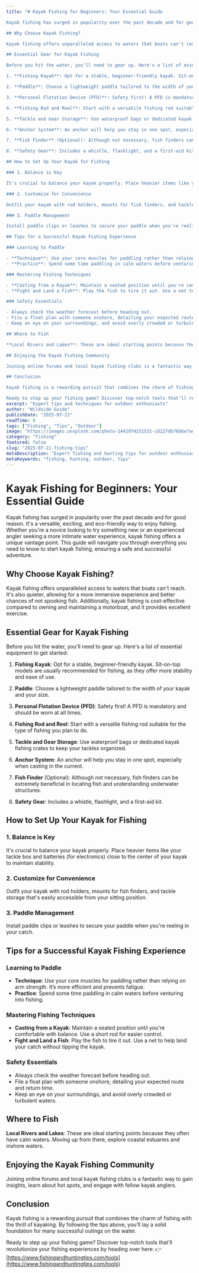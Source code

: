 ```yaml
---
title: "# Kayak Fishing for Beginners: Your Essential Guide

Kayak fishing has surged in popularity over the past decade and for good reason. It's a versatile, exciting, and eco-friendly way to enjoy fishing. Whether you're a novice looking to try something new or an experienced angler seeking a more intimate water experience, kayak fishing offers a unique vantage point. This guide will navigate you through everything you need to know to start kayak fishing, ensuring a safe and successful adventure.

## Why Choose Kayak Fishing?

Kayak fishing offers unparalleled access to waters that boats can't reach. It's also quieter, allowing for a more immersive experience and better chances of not spooking fish. Additionally, kayak fishing is cost-effective compared to owning and maintaining a motorboat, and it provides excellent exercise.

## Essential Gear for Kayak Fishing

Before you hit the water, you'll need to gear up. Here's a list of essential equipment to get started:

1. **Fishing Kayak**: Opt for a stable, beginner-friendly kayak. Sit-on-top models are usually recommended for fishing, as they offer more stability and ease of use.

2. **Paddle**: Choose a lightweight paddle tailored to the width of your kayak and your size.

3. **Personal Flotation Device (PFD)**: Safety first! A PFD is mandatory and should be worn at all times.

4. **Fishing Rod and Reel**: Start with a versatile fishing rod suitable for the type of fishing you plan to do.

5. **Tackle and Gear Storage**: Use waterproof bags or dedicated kayak fishing crates to keep your tackles organized.

6. **Anchor System**: An anchor will help you stay in one spot, especially when casting in the current.

7. **Fish Finder** (Optional): Although not necessary, fish finders can be extremely beneficial in locating fish and understanding underwater structures.

8. **Safety Gear**: Includes a whistle, flashlight, and a first-aid kit.

## How to Set Up Your Kayak for Fishing

### 1. Balance is Key

It's crucial to balance your kayak properly. Place heavier items like your tackle box and batteries (for electronics) close to the center of your kayak to maintain stability.

### 2. Customize for Convenience

Outfit your kayak with rod holders, mounts for fish finders, and tackle storage that's easily accessible from your sitting position.

### 3. Paddle Management

Install paddle clips or leashes to secure your paddle when you're reeling in your catch.

## Tips for a Successful Kayak Fishing Experience

### Learning to Paddle

- **Technique**: Use your core muscles for paddling rather than relying on arm strength. It’s more efficient and prevents fatigue.
- **Practice**: Spend some time paddling in calm waters before venturing into fishing.

### Mastering Fishing Techniques

- **Casting from a Kayak**: Maintain a seated position until you're comfortable with balance. Use a short rod for easier control.
- **Fight and Land a Fish**: Play the fish to tire it out. Use a net to help land your catch without tipping the kayak.

### Safety Essentials

- Always check the weather forecast before heading out.
- File a float plan with someone onshore, detailing your expected route and return time.
- Keep an eye on your surroundings, and avoid overly crowded or turbulent waters.

## Where to Fish

**Local Rivers and Lakes**: These are ideal starting points because they often have calm waters. Moving up from there, explore coastal estuaries and inshore waters.

## Enjoying the Kayak Fishing Community

Joining online forums and local kayak fishing clubs is a fantastic way to gain insights, learn about hot spots, and engage with fellow kayak anglers.

## Conclusion

Kayak fishing is a rewarding pursuit that combines the charm of fishing with the thrill of kayaking. By following the tips above, you’ll lay a solid foundation for many successful outings on the water.

Ready to step up your fishing game? Discover top-notch tools that’ll revolutionize your fishing experiences by heading over here: 👉 [https://www.fishingandhuntingtips.com/tools](https://www.fishingandhuntingtips.com/tools)"
excerpt: "Expert tips and techniques for outdoor enthusiasts"
author: "Wildside Guide"
publishDate: "2025-07-21"
readTime: 8
tags: ["Fishing", "Tips", "Outdoor"]
image: "https://images.unsplash.com/photo-1441974231531-c6227db76b6e?auto=format&fit=crop&w=800&q=80"
category: "fishing"
featured: false
slug: "2025-07-21-fishing-tips"
metaDescription: "Expert fishing and hunting tips for outdoor enthusiasts"
metaKeywords: "fishing, hunting, outdoor, tips"
---
```

# Kayak Fishing for Beginners: Your Essential Guide

Kayak fishing has surged in popularity over the past decade and for good reason. It's a versatile, exciting, and eco-friendly way to enjoy fishing. Whether you're a novice looking to try something new or an experienced angler seeking a more intimate water experience, kayak fishing offers a unique vantage point. This guide will navigate you through everything you need to know to start kayak fishing, ensuring a safe and successful adventure.

## Why Choose Kayak Fishing?

Kayak fishing offers unparalleled access to waters that boats can't reach. It's also quieter, allowing for a more immersive experience and better chances of not spooking fish. Additionally, kayak fishing is cost-effective compared to owning and maintaining a motorboat, and it provides excellent exercise.

## Essential Gear for Kayak Fishing

Before you hit the water, you'll need to gear up. Here's a list of essential equipment to get started:

1. **Fishing Kayak**: Opt for a stable, beginner-friendly kayak. Sit-on-top models are usually recommended for fishing, as they offer more stability and ease of use.

2. **Paddle**: Choose a lightweight paddle tailored to the width of your kayak and your size.

3. **Personal Flotation Device (PFD)**: Safety first! A PFD is mandatory and should be worn at all times.

4. **Fishing Rod and Reel**: Start with a versatile fishing rod suitable for the type of fishing you plan to do.

5. **Tackle and Gear Storage**: Use waterproof bags or dedicated kayak fishing crates to keep your tackles organized.

6. **Anchor System**: An anchor will help you stay in one spot, especially when casting in the current.

7. **Fish Finder** (Optional): Although not necessary, fish finders can be extremely beneficial in locating fish and understanding underwater structures.

8. **Safety Gear**: Includes a whistle, flashlight, and a first-aid kit.

## How to Set Up Your Kayak for Fishing

### 1. Balance is Key

It's crucial to balance your kayak properly. Place heavier items like your tackle box and batteries (for electronics) close to the center of your kayak to maintain stability.

### 2. Customize for Convenience

Outfit your kayak with rod holders, mounts for fish finders, and tackle storage that's easily accessible from your sitting position.

### 3. Paddle Management

Install paddle clips or leashes to secure your paddle when you're reeling in your catch.

## Tips for a Successful Kayak Fishing Experience

### Learning to Paddle

- **Technique**: Use your core muscles for paddling rather than relying on arm strength. It’s more efficient and prevents fatigue.
- **Practice**: Spend some time paddling in calm waters before venturing into fishing.

### Mastering Fishing Techniques

- **Casting from a Kayak**: Maintain a seated position until you're comfortable with balance. Use a short rod for easier control.
- **Fight and Land a Fish**: Play the fish to tire it out. Use a net to help land your catch without tipping the kayak.

### Safety Essentials

- Always check the weather forecast before heading out.
- File a float plan with someone onshore, detailing your expected route and return time.
- Keep an eye on your surroundings, and avoid overly crowded or turbulent waters.

## Where to Fish

**Local Rivers and Lakes**: These are ideal starting points because they often have calm waters. Moving up from there, explore coastal estuaries and inshore waters.

## Enjoying the Kayak Fishing Community

Joining online forums and local kayak fishing clubs is a fantastic way to gain insights, learn about hot spots, and engage with fellow kayak anglers.

## Conclusion

Kayak fishing is a rewarding pursuit that combines the charm of fishing with the thrill of kayaking. By following the tips above, you’ll lay a solid foundation for many successful outings on the water.

Ready to step up your fishing game? Discover top-notch tools that’ll revolutionize your fishing experiences by heading over here: 👉 [https://www.fishingandhuntingtips.com/tools](https://www.fishingandhuntingtips.com/tools)